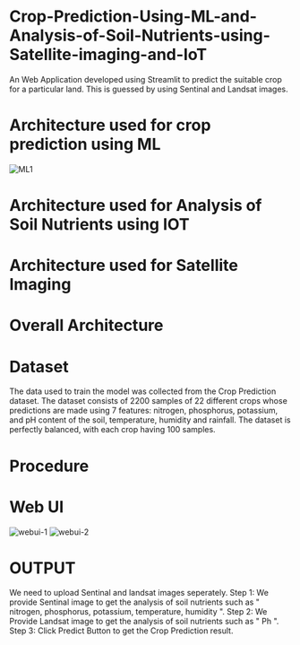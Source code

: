 # Crop-Prediction-Using-ML-and-Analysis-of-Soil-Nutrients-using-Satellite-imaging-and-IoT
An Web Application developed using Streamlit to predict the suitable crop for a particular land. This is guessed by using Sentinal and Landsat images.

# Architecture used for crop prediction using ML
![ML1](https://github.com/SasiKumar2003/Crop-Prediction-Using-ML-and-Analysis-of-Soil-Nutrients-using-Satellite-imaging-and-IoT/assets/88201153/fd4973c1-e381-4689-8491-581367363033)

# Architecture used for Analysis of Soil Nutrients using IOT

# Architecture used for Satellite Imaging

# Overall Architecture

# Dataset
The data used to train the model was collected from the Crop Prediction dataset. The dataset consists of 2200 samples of 22 different crops whose predictions are made using 7 features: nitrogen, phosphorus, potassium, and pH content of the soil, temperature, humidity and rainfall. The dataset is perfectly balanced, with each crop having 100 samples. 

# Procedure

# Web UI
![webui-1](https://github.com/SasiKumar2003/Crop-Prediction-Using-ML-and-Analysis-of-Soil-Nutrients-using-Satellite-imaging-and-IoT/assets/88201153/d3f723b2-defd-404f-bf06-fb16bb202849)
![webui-2](https://github.com/SasiKumar2003/Crop-Prediction-Using-ML-and-Analysis-of-Soil-Nutrients-using-Satellite-imaging-and-IoT/assets/88201153/7bf83012-b5ea-4513-96d4-2685defad794)

# OUTPUT
We need to upload Sentinal and landsat images seperately. 
Step 1: We provide Sentinal image to get the analysis of soil nutrients such as " nitrogen, phosphorus, potassium, temperature, humidity ". 
Step 2: We Provide Landsat image to get the analysis of soil nutrients such as " Ph ".
Step 3: Click Predict Button to get the Crop Prediction result.
